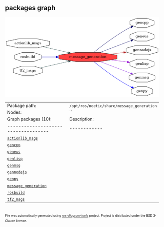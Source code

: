<!--
File was automatically generated using 'ros-diagram-tools' project.
Project is distributed under the BSD 3-Clause license.
-->

## packages graph

[![message_generation](message_generation.png "message_generation")](message_generation.png)

|     |     |
| --- | --- |
| Package path: | `/opt/ros/noetic/share/message_generation` |
| Nodes: | `` |
| Graph packages (10): | Description: |
| ----------------------------------- | ------------ |
| [`actionlib_msgs`](actionlib_msgs.html) |  |
| [`gencpp`](gencpp.html) |  |
| [`geneus`](geneus.html) |  |
| [`genlisp`](genlisp.html) |  |
| [`genmsg`](genmsg.html) |  |
| [`gennodejs`](gennodejs.html) |  |
| [`genpy`](genpy.html) |  |
| [`message_generation`](message_generation.html) |  |
| [`rosbuild`](rosbuild.html) |  |
| [`tf2_msgs`](tf2_msgs.html) |  |


</br>
<font size="1">
File was automatically generated using <a href="https://github.com/anetczuk/ros-diagram-tools"><i>ros-diagram-tools</i></a> project.
Project is distributed under the BSD 3-Clause license.
</font>
